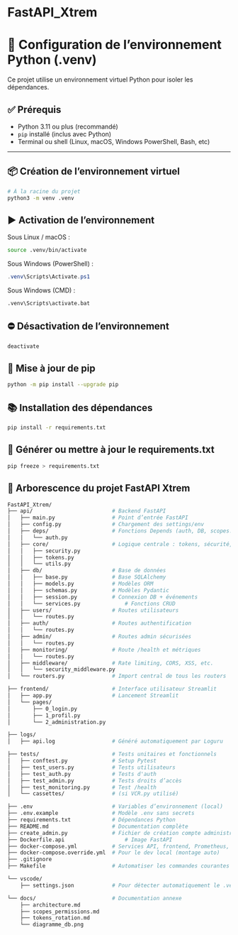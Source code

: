 # FastAPI_Xtrem

# 🐍 Configuration de l’environnement Python (.venv)

Ce projet utilise un environnement virtuel Python pour isoler les dépendances.

## ✅ Prérequis

- Python 3.11 ou plus (recommandé)
- `pip` installé (inclus avec Python)
- Terminal ou shell (Linux, macOS, Windows PowerShell, Bash, etc)

---

## 📦 Création de l’environnement virtuel

```bash
# À la racine du projet
python3 -m venv .venv
```

## ▶️ Activation de l’environnement

Sous Linux / macOS :
```bash
source .venv/bin/activate
```

Sous Windows (PowerShell) :
```powershell
.venv\Scripts\Activate.ps1
```

Sous Windows (CMD) :
```cmd
.venv\Scripts\activate.bat
```

## ⛔ Désactivation de l’environnement

```bash
deactivate
```

## 🚀 Mise à jour de pip

```bash
python -m pip install --upgrade pip
```

## 📚 Installation des dépendances

```bash
pip install -r requirements.txt
```

## 📎 Générer ou mettre à jour le requirements.txt

```bash
pip freeze > requirements.txt
```

## 📁 Arborescence du projet FastAPI Xtrem

```bash
FastAPI_Xtrem/
├── api/                         # Backend FastAPI
│   ├── main.py                  # Point d’entrée FastAPI
│   ├── config.py                # Chargement des settings/env
│   ├── deps/                    # Fonctions Depends (auth, DB, scopes...)
│   │   └── auth.py
│   ├── core/                    # Logique centrale : tokens, sécurité, utils
│   │   ├── security.py
│   │   ├── tokens.py
│   │   └── utils.py
│   ├── db/                      # Base de données
│   │   ├── base.py              # Base SQLAlchemy
│   │   ├── models.py            # Modèles ORM
│   │   ├── schemas.py           # Modèles Pydantic
│   │   ├── session.py           # Connexion DB + événements
│   │   └── services.py              # Fonctions CRUD
│   ├── users/                   # Routes utilisateurs
│   │   └── routes.py
│   ├── auth/                    # Routes authentification
│   │   └── routes.py
│   ├── admin/                   # Routes admin sécurisées
│   │   └── routes.py
│   ├── monitoring/              # Route /health et métriques
│   │   └── routes.py
│   ├── middleware/              # Rate limiting, CORS, XSS, etc.
│   │   └── security_middleware.py
│   └── routers.py               # Import central de tous les routers

├── frontend/                    # Interface utilisateur Streamlit
│   ├── app.py                   # Lancement Streamlit
│   └── pages/
│       ├── 0_login.py
│       ├── 1_profil.py
│       └── 2_administration.py

├── logs/                        
│   ├── api.log                  # Généré automatiquement par Loguru

├── tests/                       # Tests unitaires et fonctionnels
│   ├── conftest.py              # Setup Pytest
│   ├── test_users.py            # Tests utilisateurs
│   ├── test_auth.py             # Tests d'auth
│   ├── test_admin.py            # Tests droits d’accès
│   ├── test_monitoring.py       # Test /health
│   └── cassettes/               # (si VCR.py utilisé)

├── .env                         # Variables d’environnement (local)
├── .env.example                 # Modèle .env sans secrets
├── requirements.txt             # Dépendances Python
├── README.md                    # Documentation complète
├── create_admin.py              # Fichier de création compte administrateur
├── Dockerfile.api                   # Image FastAPI
├── docker-compose.yml           # Services API, frontend, Prometheus, Grafana
├── docker-compose.override.yml  # Pour le dev local (montage auto)
├── .gitignore
├── Makefile                     # Automatiser les commandes courantes (run, test, lint, ...)

└── vscode/                      
    ├── settings.json            # Pour détecter automatiquement le .venv dans VSCode

└── docs/                        # Documentation annexe
    ├── architecture.md
    ├── scopes_permissions.md
    ├── tokens_rotation.md
    └── diagramme_db.png
```

